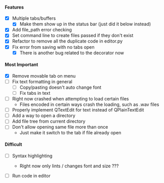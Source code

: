 #### Features
- [x] Multiple tabs/buffers
    - [x] Make them show up in the status bar (just did it below instead)
- [x] Add file_path error checking
- [x] Set command line to create files passed if they don't exist
- [x] Refactor to remove all the duplicate code in editor.py
- [x] Fix error from saving with no tabs open
    - [x] There is another bug related to the decorator now

#### Most Important
- [x] Remove movable tab on menu 
- [ ] Fix text formatting in general
    - [ ] Copy/pasting doesn't auto change font
    - [ ] Fix tabs in text 
- [ ] Right now crashed when attempting to load certain files
    - Files encoded in certain ways crash the loading,
        such as .wav files
- [ ] Properly implement QTextEdit for text instead of QPlainTextEdit
- [ ] Add a way to open a directory 
- [ ] Add file tree from current directory
- [ ] Don't allow opening same file more than once
    - Just make it switch to the tab if file already open

#### Difficult
- [ ] Syntax highlighting
    - Right now only lints / changes font and size ???
- [ ] Run code in editor

